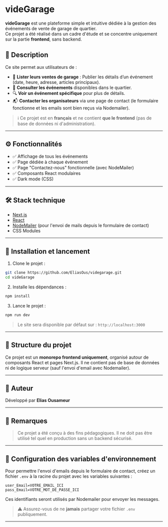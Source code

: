 # videGarage

**videGarage** est une plateforme simple et intuitive dédiée à la gestion des événements de vente de garage de quartier.  
Ce projet a été réalisé dans un cadre d'étude et se concentre uniquement sur la partie **frontend**, sans backend.

## 🧾 Description

Ce site permet aux utilisateurs de :

- 📍 **Lister leurs ventes de garage** : Publier les détails d’un événement (date, heure, adresse, articles principaux).
- 👀 **Consulter les événements** disponibles dans le quartier.
- 🔍 **Voir un événement spécifique** pour plus de détails.
- 📬 **Contacter les organisateurs** via une page de contact (le formulaire fonctionne et les emails sont bien reçus via Nodemailer).

> ℹ️ Ce projet est en **français** et ne contient **que le frontend** (pas de base de données ni d'administration).

---

## ⚙️ Fonctionnalités

- ✅ Affichage de tous les événements
- ✅ Page dédiée à chaque événement
- ✅ Page "Contactez-nous" fonctionnelle (avec NodeMailer)
- ✅ Composants React modulaires
- ✅ Dark mode (CSS)

---

## 🛠️ Stack technique

- [Next.js](https://nextjs.org/)
- [React](https://reactjs.org/)
- [NodeMailer](https://nodemailer.com/) (pour l'envoi de mails depuis le formulaire de contact)
- CSS Modules

---

## 🚀 Installation et lancement

1. Clone le projet :

```bash
git clone https://github.com/EliasOus/videgarage.git
cd videGarage
```

2. Installe les dépendances :

```bash
npm install
```

3. Lance le projet :

```bash
npm run dev
```

> Le site sera disponible par défaut sur : `http://localhost:3000`

---

## 📁 Structure du projet

Ce projet est un **monorepo frontend uniquement**, organisé autour de composants React et pages Next.js. Il ne contient pas de base de données ni de logique serveur (sauf l'envoi d'email avec Nodemailer).

---

## 👤 Auteur

Développé par **Elias Ousameur**

---

## 📌 Remarques

> Ce projet a été conçu à des fins pédagogiques. Il ne doit pas être utilisé tel quel en production sans un backend sécurisé.

---

## 🔐 Configuration des variables d'environnement

Pour permettre l'envoi d'emails depuis le formulaire de contact, créez un fichier `.env` à la racine du projet avec les variables suivantes :

```env
user_Email=VOTRE_EMAIL_ICI
pass_Email=VOTRE_MOT_DE_PASSE_ICI
```

Ces identifiants seront utilisés par Nodemailer pour envoyer les messages.

> ⚠️ Assurez-vous de ne **jamais** partager votre fichier `.env` publiquement.

---
